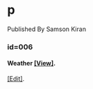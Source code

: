 # p
Published By Samson Kiran


### id=006
#### Weather [[View]](https://samsonkiran02.github.io/p/id=006/index.html).                                              
   [[Edit]](https://github.com/samsonkiran02/p/tree/main/id%3D006).                                              

